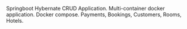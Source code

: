 Springboot Hybernate CRUD Application.
Multi-container docker application.
Docker compose.
Payments, Bookings, Customers, Rooms, Hotels.
